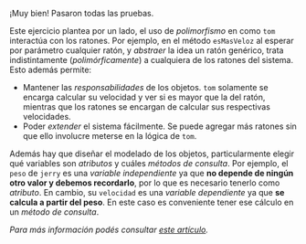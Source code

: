 ¡Muy bien! Pasaron todas las pruebas.

Este ejercicio plantea por un lado, el uso de _polimorfismo_ en como `tom` interactúa con los ratones. Por ejemplo, en el método `esMasVeloz` al esperar por parámetro cualquier ratón,  y _abstraer_ la idea un ratón genérico, trata indistintamente (_polimórficamente_) a cualquiera de los ratones del sistema.
Esto además permite:

- Mantener las _responsabilidades_ de los objetos. `tom` solamente se encarga calcular su velocidad y ver si es mayor que la del ratón, mientras que los ratones se encargan de calcular sus respectivas velocidades.
- Poder _extender_ el sistema fácilmente. Se puede agregar más ratones sin que ello involucre meterse en la lógica de `tom`.



Además hay que diseñar el modelado de los objetos, particularmente elegir qué variables son _atributos_ y cuáles _métodos de consulta_. Por ejemplo, el `peso` de `jerry` es una _variable independiente_ ya que **no depende de ningún otro valor y debemos recordarlo**, por lo que es necesario tenerlo como _atributo_. 
En cambio, su `velocidad` es una _variable dependiente_ ya que **se calcula a partir del peso**. En este caso es conveniente tener ese cálculo en un _método de consulta_.

_Para más información podés consultar [este artículo](http://wiki.uqbar.org/wiki/articles/oo-temporary-variable.html)._
